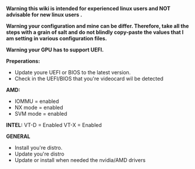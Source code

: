 **Warning this wiki is intended for experienced linux users and NOT advisable for new linux users .**

**Warning your configuration and mine can be differ. Therefore, take all the steps with a grain of salt and do not blindly copy-paste the values that I am setting in various configuration files.**

**Warning your GPU has to support UEFI.**

**Preperations:**

* Update youre UEFI or BIOS to the latest version.
* Check in the UEFI/BIOS that you're videocard wil be detected

**AMD:**

* IOMMU = enabled
* NX mode = enabled
* SVM mode = enabled

**INTEL:** VT-D = Enabled VT-X = Enabled

**GENERAL**

* Install you're distro.
* Update you're distro
* Update or install when needed the nvidia/AMD drivers